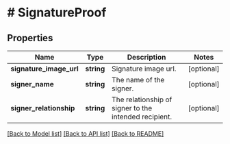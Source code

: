 # # SignatureProof

## Properties

Name | Type | Description | Notes
------------ | ------------- | ------------- | -------------
**signature_image_url** | **string** | Signature image url. | [optional]
**signer_name** | **string** | The name of the signer. | [optional]
**signer_relationship** | **string** | The relationship of signer to the intended recipient. | [optional]

[[Back to Model list]](../../README.md#models) [[Back to API list]](../../README.md#endpoints) [[Back to README]](../../README.md)
